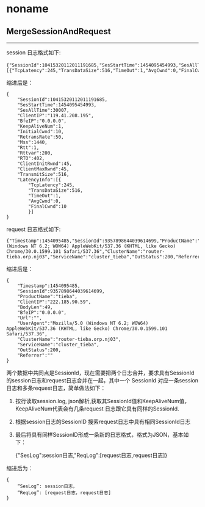 # noname

## MergeSessionAndRequest  
___
session 日志格式如下:    

    {"SessionId":10415320112011191685,"SesStartTime":1454095454993,"SesAllTime":30007,"ClientIP":"119.41.208.195","BfeIP":"0.0.0.0","KeepAliveNum":1,"InitialCwnd":10,"RetransRate":50,"Mss":1440,"Rtt":1,"Rttvar":200,"RTO":402,"ClientInitRwnd":45,"ClientMaxRwnd":45,"TransmitSize":516,"LatencyInfo"：[{"TcpLatency":245,"TransDataSize":516,"TimeOut":1,"AvgCwnd":0,"FinalCwnd":10}]}

缩进后是：  
    
    {  
        "SessionId":10415320112011191685,
        "SesStartTime":1454095454993,
        "SesAllTime":30007,
        "ClientIP":"119.41.208.195",
        "BfeIP":"0.0.0.0",
        "KeepAliveNum":1,
        "InitialCwnd":10,
        "RetransRate":50,
        "Mss":1440,
        "Rtt":1,
        "Rttvar":200,
        "RTO":402,
        "ClientInitRwnd":45,
        "ClientMaxRwnd":45,
        "TransmitSize":516,
        "LatencyInfo":[{
            "TcpLatency":245,
            "TransDataSize":516,
            "TimeOut":1,
            "AvgCwnd":0,
            "FinalCwnd":10
            }]  
    }  

request 日志格式如下:  

    {"Timestamp":1454095485,"SessionId":9357898644039614699,"ProductName":"tieba","ClientIP":"222.185.90.59","BodyLen":49,"BfeIP":"0.0.0.0","Url":"","UserAgent":"Mozilla/5.0 (Windows NT 6.2; WOW64) AppleWebKit/537.36 (KHTML, like Gecko) Chrome/30.0.1599.101 Safari/537.36","ClusterName":"router-tieba.orp.nj03","ServiceName":"cluster_tieba","OutStatus":200,"Referrer":""}

缩进后是：  

    {      
        "Timestamp":1454095485,
        "SessionId":9357898644039614699,
        "ProductName":"tieba",
        "ClientIP":"222.185.90.59",
        "BodyLen":49,
        "BfeIP":"0.0.0.0",
        "Url":"",
        "UserAgent":"Mozilla/5.0 (Windows NT 6.2; WOW64) AppleWebKit/537.36 (KHTML, like Gecko) Chrome/30.0.1599.101 Safari/537.36",
        "ClusterName":"router-tieba.orp.nj03",
        "ServiceName":"cluster_tieba",
        "OutStatus":200,
        "Referrer":""  
    }

两个数据中共同点是SessionId，现在需要把两个日志合并，要求具有SessionId的session日志和request日志合并在一起，其中一个
SessionId 对应一条session日志和多条request日志，简单做法如下：  

1. 按行读取session.log, json解析,获取其SessionId值和KeepAliveNum值，KeepAliveNum代表会有几条request
  日志跟它具有同样的SessionId.
2. 根据session日志的SessionID 搜索request日志中具有相同SessionId日志  
3. 最后将具有同样SessionID形成一条新的日志格式，格式为JSON，基本如下： 
  

    {"SesLog":session日志,"ReqLog":[request日志,request日志]}
  
缩进后为：  

    {
        “SesLog”: session日志，
        “ReqLog”: [request日志，request日志]
    }